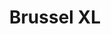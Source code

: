 ---
title: "Brussel XL"
slug: "bxl"
description: "A short hyperlapse story <br><br>
              Deze film werd gemaakt als oefening binnen een leeromgeving en heeft geen enkel commercieel doel.<br><br>
              Muziek: Emotional (with Copyright license)<br>
              Gear: Canon 80D with 18-135mm IS USM lens<br>
              Software: Premiere pro, After Effects, Audition<br><br>
              Brussel komt niet vaak positief in de kijker en daar wou ik verandering in brengen.<br>
              Hiervoor maakte ik gebruik van meer dan 1730 beelden.<br>
              Om de timing goed te doen uitkomen heb ik time-remapping gebruikt.<br>
              Tot slot om extra accenten te leggen heb ik nog wat animatie toegevoegd.<br>
              Dit heb ik frame per frame geanimeerd.<br><br>
              Locaties: <br>
              * Grote markt (1 uur)<br>
              * Basiliek van Koekelberg (30 minuten EN 1 uur 45 minuten)<br>
              * Atomium (2 uur 45 minuten)<br>
              * Galeries royales Saint-Hubert (1 uur 30 minuten)<br>
              * E40 (Groot-Bijgaarden) (2 uur 30 minuten)<br>
              * Parking 58 rooftop (1 uur 20 minuten)<br>"
type: "intern"
members:
    - name: "Dean De Coster"
      direction: "Multimediaproductie"
      subdirection: "Produce"
      disk: "3e Schijf"
thumbnail:
    url: "bxl/thumb.png"
    alt: ""
    height: 1
    width: 2
    text-color: "285D84"
    background-color: "EF9D2D"
media:
    - url: "bxl/detail1_DeCosterDean.png"
      type: "image"
    - url: "bxl/detail2_DeCosterDean.png"
      type: "image"
    - url: "bxl/detail3_DeCosterDean.png"
      type: "image"
    - url: "bxl/detail4_DeCosterDean.png"
      type: "image"
    - url: "bxl/detail5_DeCosterDean.png"
      type: "image"
    - url: "bxl/detail6_DeCosterDean.png"
      type: "image"
    - url: "188674022"
      type: "vimeo"
created: 20/01/2017
order: 11
---